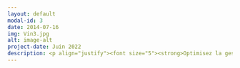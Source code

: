```yaml
---
layout: default
modal-id: 3
date: 2014-07-16
img: Vin3.jpg
alt: image-alt
project-date: Juin 2022
description: <p align="justify"><font size="5"><strong>Optimisez la gestion des donn&eacute;es d'une boutique</strong><br></font><font size="4"><em>Projet r&eacute;alis&eacute; dans le cadre de ma formation Openclassrooms</em><br> <br><strong>Mise en situation</strong><br>Vous commencez votre mission en tant que data analyst freelance chez BottleNeck, un marchand de vin tr&egrave;s prestigieux. Votre mission se d&eacute;compose en trois parties<br> <br>&middot R&eacute;aliser un rapprochement entre l'export de l'ERP et un export d'une table de l'outil CMS contenant les informations des produits commercialis&eacute;s en ligne<br>&middot Calculer le chiffre d'affaires par produit, ainsi que le total du chiffre d'affaires r&eacute;alis&eacute; en ligne<br>&middot R&eacute;aliser une analyse sur le prix des produits afin de d&eacute;tecter d'&eacute;ventuelles valeurs aberrantes<br> <br><strong>Donn&eacute;es brutes</strong><br>&middot erp.csv fichier issu de l'ERP contenant les r&eacute;f&eacute;rences produits, le prix, et l'&eacute;tat de stock<br>&middot web.csv fichier de la table produit de la plateforme de vente en ligne contenant des informations sur les produits (nom, descriptions, nombre de ventes, ...)<br>&middot liaison.csv fichier qui liste les product_id de l'erp et leur r&eacute;f&eacute;rence dans le fichier web<br> <br><strong>&Eacute;tapes</strong><br>&middot Nettoyage des donn&eacute;es<br>&middot Calcul des chiffres d'affaires<br>&middot Analyse des prix des produits<br> <br><strong>Comp&eacute;tences</strong><br>&middot Classifier diff&eacute;rents types de donn&eacute;es<br>&middot G&eacute;rer les erreurs et les incoh&eacute;rences pr&eacute;sentes sur des donn&eacute;es stock&eacute;es<br>&middot R&eacute;aliser une analyse univari&eacute;e pour interpr&eacute;ter des donn&eacute;es<br> <br></font><font size="5"><a href="https://github.com/Jordan91540/Jordan915402.github.io/blob/master/projet_doc/Gestion_d_une_boutique_en_ligne_Notebook.ipynb" target="_blank">Notebook</a></font></p>
---
```

